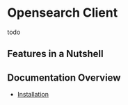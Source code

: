 # Opensearch Client
todo

## Features in a Nutshell


## Documentation Overview
- [Installation](./doc/01_Installation.md)
